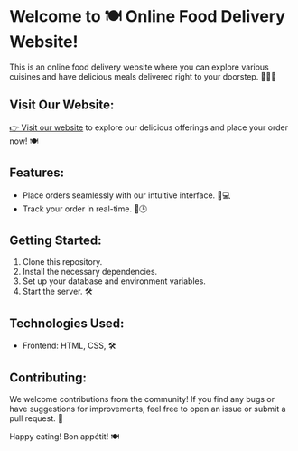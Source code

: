 # Welcome to 🍽️ Online Food Delivery Website! 

This is an online food delivery website where you can explore various cuisines and have delicious meals delivered right to your doorstep. 🍕🥗🍔

## Visit Our Website:

[👉 Visit our website](https://momina-sheikh-dev.github.io/online-food-delivery-website/) to explore our delicious offerings and place your order now! 🍽️

## Features:

- Place orders seamlessly with our intuitive interface. 📱💻
- Track your order in real-time. 🚚🕒

## Getting Started:

1. Clone this repository.
2. Install the necessary dependencies.
3. Set up your database and environment variables.
4. Start the server. 🛠️

## Technologies Used:

- Frontend: HTML, CSS, 🛠️

## Contributing:

We welcome contributions from the community! If you find any bugs or have suggestions for improvements, feel free to open an issue or submit a pull request. 🎉


Happy eating! Bon appétit! 🍽️
